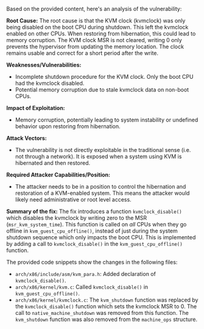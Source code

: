 Based on the provided content, here's an analysis of the vulnerability:

**Root Cause:**
The root cause is that the KVM clock (kvmclock) was only being disabled on the boot CPU during shutdown. This left the kvmclock enabled on other CPUs. When restoring from hibernation, this could lead to memory corruption. The KVM clock MSR is not cleared, writing 0 only prevents the hypervisor from updating the memory location. The clock remains usable and correct for a short period after the write.

**Weaknesses/Vulnerabilities:**
- Incomplete shutdown procedure for the KVM clock. Only the boot CPU had the kvmclock disabled.
- Potential memory corruption due to stale kvmclock data on non-boot CPUs.

**Impact of Exploitation:**
- Memory corruption, potentially leading to system instability or undefined behavior upon restoring from hibernation.

**Attack Vectors:**
- The vulnerability is not directly exploitable in the traditional sense (i.e. not through a network). It is exposed when a system using KVM is hibernated and then restored.

**Required Attacker Capabilities/Position:**
- The attacker needs to be in a position to control the hibernation and restoration of a KVM-enabled system. This means the attacker would likely need administrative or root level access.

**Summary of the fix:**
The fix introduces a function `kvmclock_disable()` which disables the kvmclock by writing zero to the MSR (`msr_kvm_system_time`).  This function is called on *all* CPUs when they go offline in `kvm_guest_cpu_offline()`, instead of just during the system shutdown sequence which only impacts the boot CPU. This is implemented by adding a call to `kvmclock_disable()` in the `kvm_guest_cpu_offline()` function.

The provided code snippets show the changes in the following files:
- `arch/x86/include/asm/kvm_para.h`: Added declaration of `kvmclock_disable()`.
- `arch/x86/kernel/kvm.c`: Called `kvmclock_disable()` in `kvm_guest_cpu_offline()`.
- `arch/x86/kernel/kvmclock.c`:  The `kvm_shutdown` function was replaced by the `kvmclock_disable()` function which sets the kvmclock MSR to 0.  The call to `native_machine_shutdown` was removed from this function. The `kvm_shutdown` function was also removed from the `machine_ops` structure.